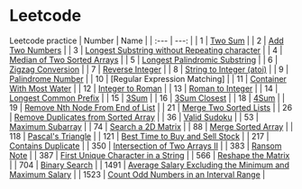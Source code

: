 # Leetcode
Leetcode practice
| Number      | Name     |
| :---        |          ---: |
| 1     | [Two Sum](https://github.com/sujingxian/Leetcode/blob/main/1.%20Two%20Sum)   |
| 2   | [Add Two Numbers](https://github.com/sujingxian/Leetcode/blob/main/2.%20Add%20Two%20Numbers.cs)     |
| 3   | [Longest Substring without Repeating character](https://github.com/sujingxian/Leetcode/blob/main/3.%20Longest%20Substring%20without%20Repeating%20character.cs)     |
| 4   | [Median of Two Sorted Arrays](https://github.com/sujingxian/Leetcode/blob/main/4.%20Median%20of%20Two%20Sorted%20Arrays.cs)     |
| 5   | [Longest Palindromic Substring](https://github.com/sujingxian/Leetcode/blob/main/5.%20Longest%20Palindromic%20Substring.cs)     |
| 6   | [Zigzag Conversion](https://github.com/sujingxian/Leetcode/blob/main/6.%20Zigzag%20Conversion.cs)     |
| 7   | [Reverse Integer](https://github.com/sujingxian/Leetcode/blob/main/7.%20Reverse%20Integer.cs)    |
| 8   | [String to Integer (atoi)](https://github.com/sujingxian/Leetcode/blob/main/8.%20String%20to%20Integer%20(atoi).cs)   |
| 9   | [Palindrome Number](https://github.com/sujingxian/Leetcode/blob/main/9.%20Palindrome%20Number.cs)     |
| 10  | [Regular Expression Matching]   |
| 11  | [Container With Most Water](https://github.com/sujingxian/Leetcode/blob/main/11.%20Container%20With%20Most%20Water.cs)   |
| 12  | [Integer to Roman](https://github.com/sujingxian/Leetcode/blob/main/12.%20Integer%20to%20Roman.cs)    |
| 13   | [Roman to Integer](https://github.com/sujingxian/Leetcode/blob/main/13.%20Roman%20to%20Integer.cs)     |
| 14   | [Longest Common Prefix](https://github.com/sujingxian/Leetcode/blob/main/14.%20Longest%20Common%20Prefix.cs)    |
| 15   | [3Sum](https://github.com/sujingxian/Leetcode/blob/main/15.%203Sum.cs)   |
| 16   | [3Sum Closest](https://github.com/sujingxian/Leetcode/blob/main/16.%203Sum%20Closest.cs)   |
| 18   | [4Sum](https://github.com/sujingxian/Leetcode/blob/main/18.%204Sum.cs)   |
| 19   | [Remove Nth Node From End of List](https://github.com/sujingxian/Leetcode/blob/main/19.%20Remove%20Nth%20Node%20From%20End%20of%20List.cs)   |
| 21   | [Merge Two Sorted Lists](https://github.com/sujingxian/Leetcode/blob/main/21.%20Merge%20Two%20Sorted%20Lists.cs)   |
| 26   | [Remove Duplicates from Sorted Array](https://github.com/sujingxian/Leetcode/blob/main/26.%20Remove%20Duplicates%20from%20Sorted%20Array.cs)    |
| 36   | [Valid Sudoku](https://github.com/sujingxian/Leetcode/blob/main/36.%20Valid%20Sudoku.cs)     |
| 53   | [Maximum Subarray](https://github.com/sujingxian/Leetcode/blob/main/53.%20Maximum%20Subarray.cs)     |
| 74   | [Search a 2D Matrix](https://github.com/sujingxian/Leetcode/blob/main/74.%20Search%20a%202D%20Matrix.cs)     |
| 88   | [Merge Sorted Array](https://github.com/sujingxian/Leetcode/blob/main/88.%20Merge%20Sorted%20Array.cs)     |
| 118   | [Pascal's Triangle](https://github.com/sujingxian/Leetcode/blob/main/118.%20Pascal's%20Triangle.cs)     |
| 121   | [Best Time to Buy and Sell Stock](https://github.com/sujingxian/Leetcode/blob/main/121.%20Best%20Time%20to%20Buy%20and%20Sell%20Stock.cs)     |
| 217   | [Contains Duplicate](https://github.com/sujingxian/Leetcode/blob/main/217.%20Contains%20Duplicate.cs)     |
| 350   | [Intersection of Two Arrays II](https://github.com/sujingxian/Leetcode/blob/main/350.%20Intersection%20of%20Two%20Arrays%20II.cs)     |
| 383   | [Ransom Note](https://github.com/sujingxian/Leetcode/blob/main/383.%20Ransom%20Note.cs)     |
| 387   | [First Unique Character in a String](https://github.com/sujingxian/Leetcode/blob/main/387.%20First%20Unique%20Character%20in%20a%20String.cs)     |
| 566   | [Reshape the Matrix](https://github.com/sujingxian/Leetcode/blob/main/566.%20Reshape%20the%20Matrix.cs)     |
| 704   | [Binary Search](https://github.com/sujingxian/Leetcode/blob/main/704.%20Binary%20Search.cs)     |
| 1491   | [Average Salary Excluding the Minimum and Maximum Salary](https://github.com/sujingxian/Leetcode/blob/main/1491.%20Average%20Salary%20Excluding%20the%20Minimum%20and%20Maximum%20Salary.cs)     |
| 1523  | [Count Odd Numbers in an Interval Range](https://github.com/sujingxian/Leetcode/blob/main/1523.%20Count%20Odd%20Numbers%20in%20an%20Interval%20Range.cs)     |
